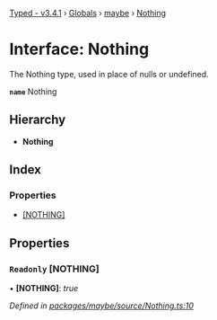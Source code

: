 [Typed - v3.4.1](../README.md) › [Globals](../globals.md) › [maybe](../modules/maybe.md) › [Nothing](maybe.nothing.md)

# Interface: Nothing

The Nothing type, used in place of nulls or undefined.

**`name`** Nothing

## Hierarchy

* **Nothing**

## Index

### Properties

* [[NOTHING]](maybe.nothing.md#readonly-[nothing])

## Properties

### `Readonly` [NOTHING]

• **[NOTHING]**: *true*

*Defined in [packages/maybe/source/Nothing.ts:10](https://github.com/TylorS/typed-prelude/blob/cf24d7c0/packages/maybe/source/Nothing.ts#L10)*
